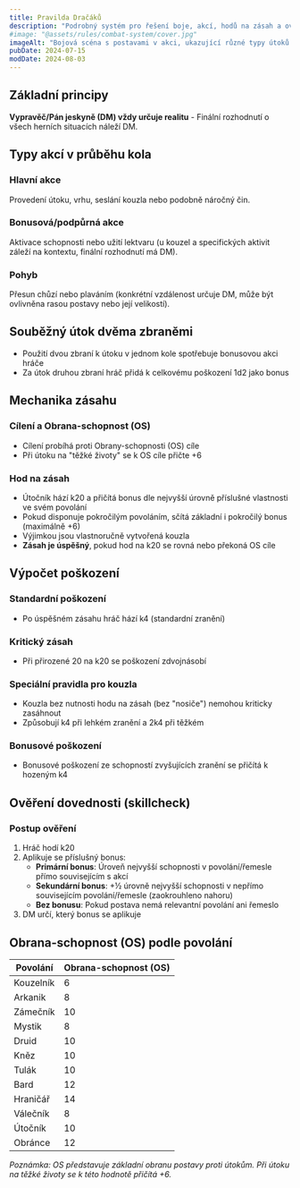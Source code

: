 ```yaml
---
title: Pravilda Dračáků
description: "Podrobný systém pro řešení boje, akcí, hodů na zásah a ověření dovedností včetně Obrany-schopnosti pro jednotlivá povolání"
#image: "@assets/rules/combat-system/cover.jpg"
imageAlt: "Bojová scéna s postavami v akci, ukazující různé typy útoků a kouzel"
pubDate: 2024-07-15
modDate: 2024-08-03
---
```


## Základní principy

**Vypravěč/Pán jeskyně (DM) vždy určuje realitu** - Finální rozhodnutí o všech herních situacích náleží DM.

## Typy akcí v průběhu kola

### Hlavní akce

Provedení útoku, vrhu, seslání kouzla nebo podobně náročný čin.

### Bonusová/podpůrná akce

Aktivace schopnosti nebo užití lektvaru (u kouzel a specifických aktivit záleží na kontextu, finální rozhodnutí má DM).

### Pohyb

Přesun chůzí nebo plaváním (konkrétní vzdálenost určuje DM, může být ovlivněna rasou postavy nebo její velikostí).

## Souběžný útok dvěma zbraněmi

- Použití dvou zbraní k útoku v jednom kole spotřebuje bonusovou akci hráče
- Za útok druhou zbraní hráč přidá k celkovému poškození 1d2 jako bonus

## Mechanika zásahu

### Cílení a Obrana-schopnost (OS)

- Cílení probíhá proti Obrany-schopnosti (OS) cíle
- Při útoku na "těžké životy" se k OS cíle přičte +6

### Hod na zásah

- Útočník hází k20 a přičítá bonus dle nejvyšší úrovně příslušné vlastnosti ve svém povolání
- Pokud disponuje pokročilým povoláním, sčítá základní i pokročilý bonus (maximálně +6)
- Výjimkou jsou vlastnoručně vytvořená kouzla
- **Zásah je úspěšný**, pokud hod na k20 se rovná nebo překoná OS cíle

## Výpočet poškození

### Standardní poškození

- Po úspěšném zásahu hráč hází k4 (standardní zranění)

### Kritický zásah

- Při přirozené 20 na k20 se poškození zdvojnásobí

### Speciální pravidla pro kouzla

- Kouzla bez nutnosti hodu na zásah (bez "nosiče") nemohou kriticky zasáhnout
- Způsobují k4 při lehkém zranění a 2k4 při těžkém

### Bonusové poškození

- Bonusové poškození ze schopností zvyšujících zranění se přičítá k hozeným k4

## Ověření dovednosti (skillcheck)

### Postup ověření

1. Hráč hodí k20
2. Aplikuje se příslušný bonus:
   - **Primární bonus**: Úroveň nejvyšší schopnosti v povolání/řemesle přímo souvisejícím s akcí
   - **Sekundární bonus**: +½ úrovně nejvyšší schopnosti v nepřímo souvisejícím povolání/řemesle (zaokrouhleno nahoru)
   - **Bez bonusu**: Pokud postava nemá relevantní povolání ani řemeslo
3. DM určí, který bonus se aplikuje

## Obrana-schopnost (OS) podle povolání

| Povolání  | Obrana-schopnost (OS) |
| --------- | --------------------- |
| Kouzelník | 6                     |
| Arkanik   | 8                     |
| Zámečník  | 10                    |
| Mystik    | 8                     |
| Druid     | 10                    |
| Kněz      | 10                    |
| Tulák     | 10                    |
| Bard      | 12                    |
| Hraničář  | 14                    |
| Válečník  | 8                     |
| Útočník   | 10                    |
| Obránce   | 12                    |

_Poznámka: OS představuje základní obranu postavy proti útokům. Při útoku na těžké životy se k této hodnotě přičítá +6._
